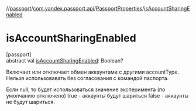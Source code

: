 //[passport](../../../index.md)/[com.yandex.passport.api](../index.md)/[PassportProperties](index.md)/[isAccountSharingEnabled](is-account-sharing-enabled.md)

# isAccountSharingEnabled

[passport]\
abstract val [isAccountSharingEnabled](is-account-sharing-enabled.md): Boolean?

Включает или отключает обмен аккаунтами с другими accountType. Нельзя использовавать без согласования с командой паспорта.

Если null, то будет использоваться значение эксперимента (по умолчанию отключено) true - аккаунты будут шариться false - аккаунты не будут шариться.
